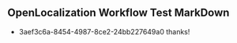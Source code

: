 ## OpenLocalization Workflow Test MarkDown
* 3aef3c6a-8454-4987-8ce2-24bb227649a0 thanks!

<!--HONumber=Aug16_HO1-->


